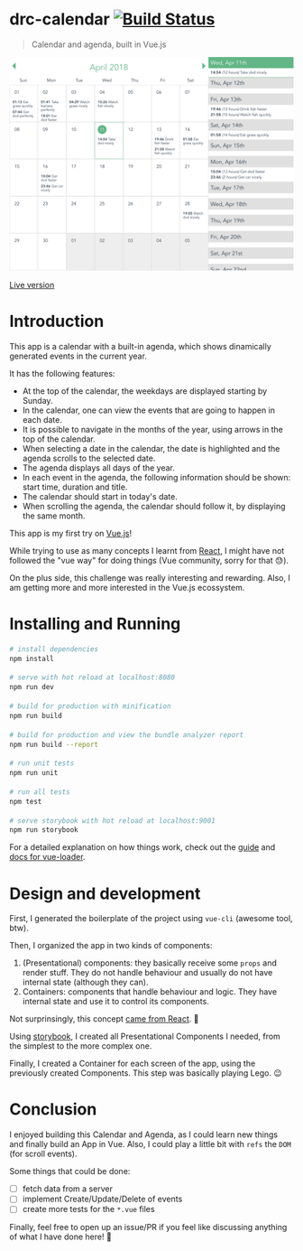 # drc-calendar [![Build Status](https://travis-ci.org/danilojunS/drc-calendar.svg?branch=master)](https://travis-ci.org/danilojunS/drc-calendar)

> Calendar and agenda, built in Vue.js

![drc-calendar](screenshot.png)

[Live version](https://drc-calendar.surge.sh)

# Introduction

This app is a calendar with a built-in agenda, which shows dinamically generated events in the current year.

It has the following features:

* At the top of the calendar, the weekdays are displayed starting by Sunday.
* In the calendar, one can view the events that are going to happen in each date.
* It is possible to navigate in the months of the year, using arrows in the top of the calendar.
* When selecting a date in the calendar, the date is highlighted and the agenda scrolls to the selected date.
* The agenda displays all days of the year.
* In each event in the agenda, the following information should be shown: start time, duration and title.
* The calendar should start in today's date.
* When scrolling the agenda, the calendar should follow it, by displaying the same month.

This app is my first try on [Vue.js](https://vuejs.org/)!

While trying to use as many concepts I learnt from [React](https://reactjs.org/), I might have not followed the "vue way" for doing things (Vue community, sorry for that 😓).

On the plus side, this challenge was really interesting and rewarding. Also, I am getting more and more interested in the Vue.js ecossystem.

# Installing and Running

``` bash
# install dependencies
npm install

# serve with hot reload at localhost:8080
npm run dev

# build for production with minification
npm run build

# build for production and view the bundle analyzer report
npm run build --report

# run unit tests
npm run unit

# run all tests
npm test

# serve storybook with hot reload at localhost:9001
npm run storybook
```

For a detailed explanation on how things work, check out the [guide](http://vuejs-templates.github.io/webpack/) and [docs for vue-loader](http://vuejs.github.io/vue-loader).

# Design and development

First, I generated the boilerplate of the project using `vue-cli` (awesome tool, btw).

Then, I organized the app in two kinds of components:

1. (Presentational) components: they basically receive some `props` and render stuff. They do not handle behaviour and usually do not have internal state (although they can).
1. Containers: components that handle behaviour and logic. They have internal state and use it to control its components.

Not surprinsingly, this concept [came from React](https://medium.com/@dan_abramov/smart-and-dumb-components-7ca2f9a7c7d0). 🤙

Using [storybook](https://storybook.js.org/), I created all Presentational Components I needed, from the simplest to the more complex one.

Finally, I created a Container for each screen of the app, using the previously created Components. This step was basically playing Lego. 😉

# Conclusion

I enjoyed building this Calendar and Agenda, as I could learn new things and finally build an App in Vue. Also, I could play a little bit with `refs` the `DOM` (for scroll events).

Some things that could be done:

- [ ] fetch data from a server
- [ ] implement Create/Update/Delete of events
- [ ] create more tests for the `*.vue` files

Finally, feel free to open up an issue/PR if you feel like discussing anything of what I have done here! 👊
